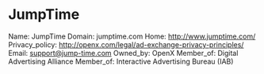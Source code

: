 
# JumpTime

Name: JumpTime
Domain: jumptime.com
Home: http://www.jumptime.com/
Privacy_policy: http://openx.com/legal/ad-exchange-privacy-principles/
Email: support@jump-time.com
Owned_by: OpenX
Member_of: Digital Advertising Alliance
Member_of: Interactive Advertising Bureau (IAB)
